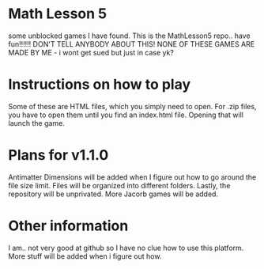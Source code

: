 # Math Lesson 5
some unblocked games I have found.
This is the MathLesson5 repo.. have fun!!!!!! DON'T TELL ANYBODY ABOUT THIS!
NONE OF THESE GAMES ARE MADE BY ME - i wont get sued but just in case yk?
# Instructions on how to play
Some of these are HTML files, which you simply need to open. For .zip files, you have to open them until you find an index.html file. Opening that will launch the game.
# Plans for v1.1.0
Antimatter Dimensions will be added when I figure out how to go around the file size limit.
Files will be organized into different folders. 
Lastly, the repository will be unprivated.
More Jacorb games will be added.
# Other information
I am.. not very good at github so I have no clue how to use this platform. More stuff will be added when i figure out how.
